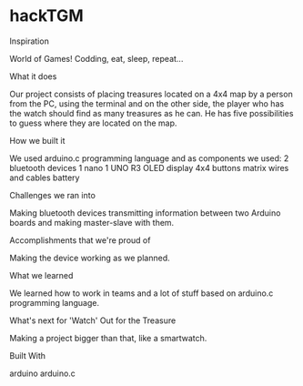 # hackTGM

Inspiration

World of Games! Codding, eat, sleep, repeat...

What it does

Our project consists of placing treasures located on a 4x4 map by a person from the PC, using the terminal and on the other side, the player who has the watch should find as many treasures as he can. He has five possibilities to guess where they are located on the map.

How we built it

We used arduino.c programming language and as components we used:
2 bluetooth devices
1 nano
1 UNO R3
OLED display
4x4 buttons matrix
wires and cables
battery

Challenges we ran into

Making bluetooth devices transmitting information between two Arduino boards and making master-slave with them.

Accomplishments that we're proud of

Making the device working as we planned.

What we learned

We learned how to work in teams and a lot of stuff based on arduino.c programming language.

What's next for 'Watch' Out for the Treasure

Making a project bigger than that, like a smartwatch.

Built With

arduino
arduino.c

